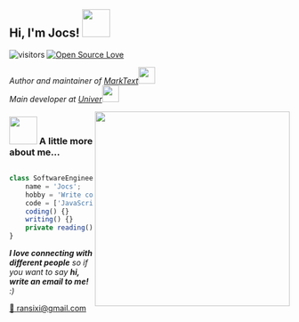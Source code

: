 <h2> Hi, I'm Jocs! <img src="https://media.giphy.com/media/mGcNjsfWAjY5AEZNw6/giphy.gif" width="50"></h2>

![visitors](https://visitor-badge.laobi.icu/badge?page_id=Jocs.Jocs)
[![Open Source Love](https://badges.frapsoft.com/os/v1/open-source.svg?v=102)](https://github.com/ellerbrock/open-source-badge/)

<p><em>Author and maintainer of <a href="https://github.com/marktext/marktext">MarkText</a><img src="https://media.giphy.com/media/fYSnHlufseco8Fh93Z/giphy.gif" width="30"></br>Main developer at <a href="https://github.com/dream-num/univer">Univer</a><img src="https://media.giphy.com/media/WUlplcMpOCEmTGBtBW/giphy.gif" width="30"> 
</em></p>

<img align='right' src="https://opendoodles.s3-us-west-1.amazonaws.com/sitting-reading.svg" width="350">

### <img src="https://media.giphy.com/media/VgCDAzcKvsR6OM0uWg/giphy.gif" width="50"> A little more about me...  

```typescript

class SoftwareEngineer {
    name = 'Jocs';
    hobby = 'Write codes';
    code = ['JavaScript', 'TypeScript', 'HTML', 'CSS'];
    coding() {}
    writing() {}
    private reading() {}
}
```

<em><b>I love connecting with different people</b> so if you want to say <b>hi, write an email to me!</b> :)</em>

<a href="mailto:ransixi@gmail.com">📨 ransixi@gmail.com</a>
